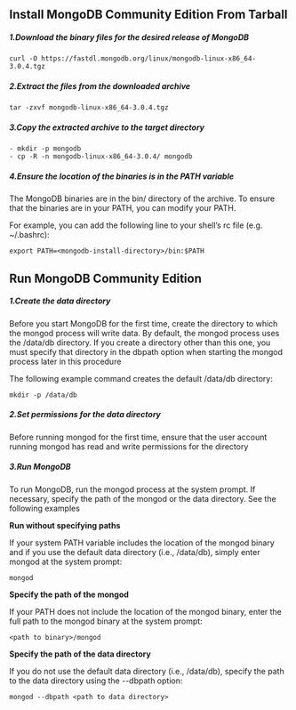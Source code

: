## Install MongoDB Community Edition From Tarball


##### 1.Download the binary files for the desired release of MongoDB

```
curl -O https://fastdl.mongodb.org/linux/mongodb-linux-x86_64-3.0.4.tgz
```

##### 2.Extract the files from the downloaded archive
```
tar -zxvf mongodb-linux-x86_64-3.0.4.tgz
```

##### 3.Copy the extracted archive to the target directory
```
- mkdir -p mongodb
- cp -R -n mongodb-linux-x86_64-3.0.4/ mongodb
```

##### 4.Ensure the location of the binaries is in the PATH variable

The MongoDB binaries are in the bin/ directory of the archive. To ensure that the binaries are in your PATH, you can modify your PATH.

For example, you can add the following line to your shell’s rc file (e.g. \~/.bashrc):

```
export PATH=<mongodb-install-directory>/bin:$PATH
```


## Run MongoDB Community Edition

##### 1.Create the data directory

Before you start MongoDB for the first time, create the directory to which the mongod process will write data. By default, the mongod process uses the /data/db directory. If you create a directory other than this one, you must specify that directory in the dbpath option when starting the mongod process later in this procedure

The following example command creates the default /data/db directory:

```
mkdir -p /data/db
```

##### 2.Set permissions for the data directory
Before running mongod for the first time, ensure that the user account running mongod has read and write permissions for the directory

##### 3.Run MongoDB

To run MongoDB, run the mongod process at the system prompt. If necessary, specify the path of the mongod or the data directory. See the following examples

**Run without specifying paths**

If your system PATH variable includes the location of the mongod binary and if you use the default data directory (i.e., /data/db), simply enter mongod at the system prompt:

```
mongod
```

**Specify the path of the mongod**

If your PATH does not include the location of the mongod binary, enter the full path to the mongod binary at the system prompt:

```
<path to binary>/mongod
```

**Specify the path of the data directory**

If you do not use the default data directory (i.e., /data/db), specify the path to the data directory using the --dbpath option:

```
mongod --dbpath <path to data directory>
```
